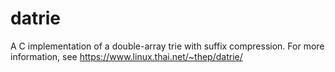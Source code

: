 # datrie
A C implementation of a double-array trie with suffix compression. For more information, see https://www.linux.thai.net/~thep/datrie/